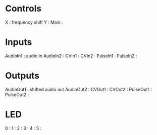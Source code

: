 # Controls
X : frequency shift
Y :
Main :

# Inputs
AudioIn1 : audio in
AudioIn2 :
CVIn1 :
CVIn2 :
PulseIn1 :
PulseIn2 :
# Outputs
AudioOut1 : shifted audio out
AudioOut2 :
CVOut1 :
CVOut2 :
PulseOut1 :
PulseOut2 :



# LED
0 : 
1 : 
2 : 
3 :
4 :
5 :

